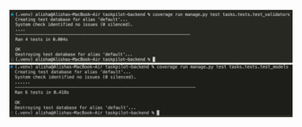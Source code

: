 

![Test for validators.py](documentation/testing/test_test_validators_py.png)
![Test for models.py](documentation/testing/test_test_models_py.png)